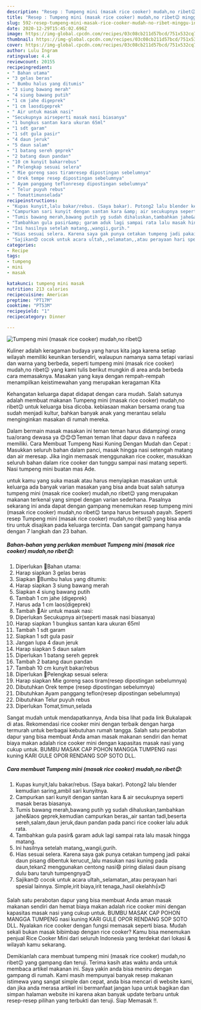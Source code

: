 ```yaml
---
description: "Resep : Tumpeng mini (masak rice cooker) mudah,no ribet😉 minggu ini"
title: "Resep : Tumpeng mini (masak rice cooker) mudah,no ribet😉 minggu ini"
slug: 592-resep-tumpeng-mini-masak-rice-cooker-mudah-no-ribet-minggu-ini
date: 2020-12-29T15:45:02.696Z
image: https://img-global.cpcdn.com/recipes/03c08cb211d57bcd/751x532cq70/tumpeng-mini-masak-rice-cooker-mudahno-ribet😉-foto-resep-utama.jpg
thumbnail: https://img-global.cpcdn.com/recipes/03c08cb211d57bcd/751x532cq70/tumpeng-mini-masak-rice-cooker-mudahno-ribet😉-foto-resep-utama.jpg
cover: https://img-global.cpcdn.com/recipes/03c08cb211d57bcd/751x532cq70/tumpeng-mini-masak-rice-cooker-mudahno-ribet😉-foto-resep-utama.jpg
author: Lulu Ingram
ratingvalue: 4.4
reviewcount: 20155
recipeingredient:
- " Bahan utama"
- "3 gelas beras"
- " Bumbu halus yang ditumis"
- "3 siung bawang merah"
- "4 siung bawang putih"
- "1 cm jahe digeprek"
- "1 cm laosdigeprek"
- " Air untuk masak nasi"
- "Secukupnya airseperti masak nasi biasanya"
- "1 bungkus santan kara ukuran 65ml"
- "1 sdt garam"
- "1 sdt gula pasir"
- "4 daun jeruk"
- "5 daun salam"
- "1 batang sereh geprek"
- "2 batang daun pandan"
- "10 cm kunyit bakarrebus"
- " Pelengkap sesuai selera"
- " Mie goreng saos tiramresep dipostingan sebelumnya"
- " Orek tempe resep dipostingan sebelumnya"
- " Ayam panggang teflonresep dipostingan sebelumnya"
- " Telur puyuh rebus"
- " Tomattimunselada"
recipeinstructions:
- "Kupas kunyit,lalu bakar/rebus. (Saya bakar). Potong2 lalu blender kemudian saring,ambil sari kunyitnya."
- "Campurkan sari kunyit dengan santan kara &amp; air secukupnya seperti masak beras biasanya."
- "Tumis bawang merah,bawang putih yg sudah dihaluskan,tambahkan jahe&amp;laos geprek,kemudian campurkan beras,,air santan tadi,beserta sereh,salam,daun jeruk,daun pandan pada panci rice cooker lalu aduk rata."
- "Tambahkan gula pasir&amp; garam aduk lagi sampai rata lalu masak hingga matang."
- "Ini hasilnya setelah matang,,wangii,gurih."
- "Hias sesuai selera. Karena saya gak punya cetakan tumpeng jadi pakai daun pisang dibentuk kerucut,,lalu masukan nasi kuning pada daun,tekan2 menggunakan centong nasi😄 piring dialasi daun pisang dulu baru taruh tumpengnya😊"
- "Sajikan😍 cocok untuk acara ultah,,selamatan,,atau perayaan hari spesial lainnya. Simple,irit biaya,irit tenaga,,hasil okelahh👍😍"
categories:
- Recipe
tags:
- tumpeng
- mini
- masak

katakunci: tumpeng mini masak 
nutrition: 213 calories
recipecuisine: American
preptime: "PT17M"
cooktime: "PT53M"
recipeyield: "1"
recipecategory: Dinner

---
```



![Tumpeng mini (masak rice cooker) mudah,no ribet😉](https://img-global.cpcdn.com/recipes/03c08cb211d57bcd/751x532cq70/tumpeng-mini-masak-rice-cooker-mudahno-ribet😉-foto-resep-utama.jpg)

Kuliner adalah keragaman budaya yang harus kita jaga karena setiap wilayah memiliki keunikan tersendiri, walaupun namanya sama tetapi variasi dan warna yang berbeda, seperti tumpeng mini (masak rice cooker) mudah,no ribet😉 yang kami tulis berikut mungkin di area anda berbeda cara memasaknya. Masakan yang kaya dengan rempah-rempah menampilkan keistimewahan yang merupakan keragaman Kita

Kehangatan keluarga dapat didapat dengan cara mudah. Salah satunya adalah membuat makanan Tumpeng mini (masak rice cooker) mudah,no ribet😉 untuk keluarga bisa dicoba. kebiasaan makan bersama orang tua sudah menjadi kultur, bahkan banyak anak yang merantau selalu menginginkan masakan di rumah mereka.

Dalam bermain masak masakan ini teman teman harus didampingi orang tua/orang dewasa ya 😊😊😊Teman teman lihat dapur dava n nafeeza memiliki. Cara Membuat Tumpeng Nasi Kuning Dengan Mudah dan Cepat : Masukkan seluruh bahan dalam panci, masak hingga nasi setengah matang dan air meresap. Jika ingin memasak menggunakan rice cooker, masukkan seluruh bahan dalam rice cooker dan tunggu sampai nasi matang seperti. Nasi tumpeng mini buatan mas Ade.

untuk kamu yang suka masak atau harus menyiapkan masakan untuk keluarga ada banyak varian masakan yang bisa anda buat salah satunya tumpeng mini (masak rice cooker) mudah,no ribet😉 yang merupakan makanan terkenal yang simpel dengan varian sederhana. Pasalnya sekarang ini anda dapat dengan gampang menemukan resep tumpeng mini (masak rice cooker) mudah,no ribet😉 tanpa harus bersusah payah.
Seperti resep Tumpeng mini (masak rice cooker) mudah,no ribet😉 yang bisa anda tiru untuk disajikan pada keluarga tercinta. Dan sangat gampang hanya dengan 7 langkah dan 23 bahan.


<!--inarticleads1-->

##### Bahan-bahan yang perlukan membuat Tumpeng mini (masak rice cooker) mudah,no ribet😉:

1. Diperlukan  🌻Bahan utama:
1. Harap siapkan 3 gelas beras
1. Siapkan  🌻Bumbu halus yang ditumis:
1. Harap siapkan 3 siung bawang merah
1. Siapkan 4 siung bawang putih
1. Tambah 1 cm jahe (digeprek)
1. Harus ada 1 cm laos(digeprek)
1. Tambah  🌻Air untuk masak nasi:
1. Diperlukan Secukupnya air(seperti masak nasi biasanya)
1. Harap siapkan 1 bungkus santan kara ukuran 65ml
1. Tambah 1 sdt garam
1. Siapkan 1 sdt gula pasir
1. Jangan lupa 4 daun jeruk
1. Harap siapkan 5 daun salam
1. Diperlukan 1 batang sereh geprek
1. Tambah 2 batang daun pandan
1. Tambah 10 cm kunyit bakar/rebus
1. Diperlukan  🌻Pelengkap sesuai selera:
1. Harap siapkan  Mie goreng saos tiram(resep dipostingan sebelumnya)
1. Dibutuhkan  Orek tempe (resep dipostingan sebelumnya)
1. Dibutuhkan  Ayam panggang teflon(resep dipostingan sebelumnya)
1. Dibutuhkan  Telur puyuh rebus
1. Diperlukan  Tomat,timun,selada


Sangat mudah untuk mendapatkannya, Anda bisa lihat pada link Bukalapak di atas. Rekomendasi rice cooker mini dengan terbaik dengan harga termurah untuk berbagai kebutuhan rumah tangga. Salah satu perabotan dapur yang bisa membuat Anda aman masak makanan sendiri dan hemat biaya makan adalah rice cooker mini dengan kapasitas masak nasi yang cukup untuk. BUMBU MASAK CAP POHON MANGGA TUMPENG nasi kuning KARI GULE OPOR RENDANG SOP SOTO DLL. 

<!--inarticleads2-->

##### Cara membuat  Tumpeng mini (masak rice cooker) mudah,no ribet😉:

1. Kupas kunyit,lalu bakar/rebus. (Saya bakar). Potong2 lalu blender kemudian saring,ambil sari kunyitnya.
1. Campurkan sari kunyit dengan santan kara &amp; air secukupnya seperti masak beras biasanya.
1. Tumis bawang merah,bawang putih yg sudah dihaluskan,tambahkan jahe&amp;laos geprek,kemudian campurkan beras,,air santan tadi,beserta sereh,salam,daun jeruk,daun pandan pada panci rice cooker lalu aduk rata.
1. Tambahkan gula pasir&amp; garam aduk lagi sampai rata lalu masak hingga matang.
1. Ini hasilnya setelah matang,,wangii,gurih.
1. Hias sesuai selera. Karena saya gak punya cetakan tumpeng jadi pakai daun pisang dibentuk kerucut,,lalu masukan nasi kuning pada daun,tekan2 menggunakan centong nasi😄 piring dialasi daun pisang dulu baru taruh tumpengnya😊
1. Sajikan😍 cocok untuk acara ultah,,selamatan,,atau perayaan hari spesial lainnya. Simple,irit biaya,irit tenaga,,hasil okelahh👍😍


Salah satu perabotan dapur yang bisa membuat Anda aman masak makanan sendiri dan hemat biaya makan adalah rice cooker mini dengan kapasitas masak nasi yang cukup untuk. BUMBU MASAK CAP POHON MANGGA TUMPENG nasi kuning KARI GULE OPOR RENDANG SOP SOTO DLL. Nyalakan rice cooker dengan fungsi memasak seperti biasa. Mudah sekali bukan masak bibimbap dengan rice cooker? Kamu bisa menemukan penjual Rice Cooker Mini dari seluruh Indonesia yang terdekat dari lokasi &amp; wilayah kamu sekarang. 

Demikianlah cara membuat tumpeng mini (masak rice cooker) mudah,no ribet😉 yang gampang dan teruji. Terima kasih atas waktu anda untuk membaca artikel makanan ini. Saya yakin anda bisa meniru dengan gampang di rumah. Kami masih mempunyai banyak resep makanan istimewa yang sangat simple dan cepat, anda bisa mencari di website kami, dan jika anda merasa artikel ini bermanfaat jangan lupa untuk bagikan dan simpan halaman website ini karena akan banyak update terbaru untuk resep-resep pilihan yang terbukti dan teruji. Siap Memasak !!. 
